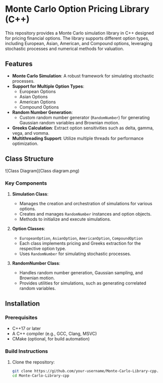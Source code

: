# Monte Carlo Option Pricing Library (C++)

This repository provides a Monte Carlo simulation library in C++ designed for pricing financial options. The library supports different option types, including European, Asian, American, and Compound options, leveraging stochastic processes and numerical methods for valuation.

## Features

- **Monte Carlo Simulation**: A robust framework for simulating stochastic processes.
- **Support for Multiple Option Types**:
  - European Options
  - Asian Options
  - American Options
  - Compound Options
- **Random Number Generation**:
  - Custom random number generator (`RandomNumber`) for generating Gaussian random variables and Brownian motion.
- **Greeks Calculation**: Extract option sensitivities such as delta, gamma, vega, and vomma.
- **Multithreading Support**: Utilize multiple threads for performance optimization.

## Class Structure

![Class Diagram](Class diagram.png)

### Key Components

1. **Simulation Class**:
   - Manages the creation and orchestration of simulations for various options.
   - Creates and manages `RandomNumber` instances and option objects.
   - Methods to initialize and execute simulations.

2. **Option Classes**:
   - `EuropeanOption`, `AsianOption`, `AmericanOption`, `CompoundOption`
   - Each class implements pricing and Greeks extraction for the respective option type.
   - Uses `RandomNumber` for simulating stochastic processes.

3. **RandomNumber Class**:
   - Handles random number generation, Gaussian sampling, and Brownian motion.
   - Provides utilities for simulations, such as generating correlated random variables.

## Installation

### Prerequisites
- C++17 or later
- A C++ compiler (e.g., GCC, Clang, MSVC)
- CMake (optional, for build automation)

### Build Instructions
1. Clone the repository:
   ```bash
   git clone https://github.com/your-username/Monte-Carlo-Library-cpp.git
   cd Monte-Carlo-Library-cpp
